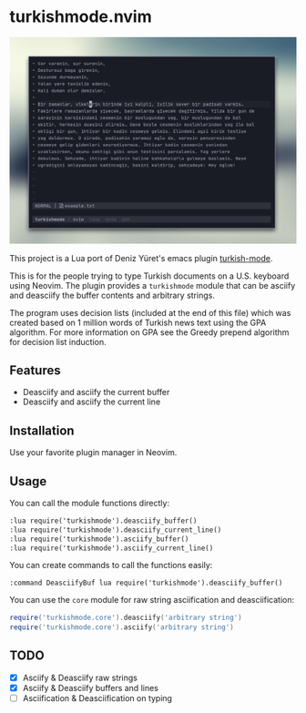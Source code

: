 # turkishmode.nvim

![turkishmode.gif](assets/turkishmode.gif)

This project is a Lua port of Deniz Yüret's emacs plugin [turkish-mode](https://github.com/emres/turkish-mode).


This is for the people trying to type Turkish documents on a U.S. keyboard using
Neovim. The plugin provides a `turkishmode` module that can be asciify and
deasciify the buffer contents and arbitrary strings.

The program uses decision lists (included at the end of this file) which was
created based on 1 million words of Turkish news text using the GPA algorithm.
For more information on GPA see the Greedy prepend algorithm for decision list
induction.

## Features

- Deasciify and asciify the current buffer
- Deasciify and asciify the current line

## Installation

Use your favorite plugin manager in Neovim.

## Usage

You can call the module functions directly:

```viml
:lua require('turkishmode').deasciify_buffer()
:lua require('turkishmode').deasciify_current_line()
:lua require('turkishmode').asciify_buffer()
:lua require('turkishmode').asciify_current_line()
```

You can create commands to call the functions easily:

```viml
:command DeasciifyBuf lua require('turkishmode').deasciify_buffer()
```

You can use the `core` module for raw string asciification and deasciification:

```lua
require('turkishmode.core').deasciify('arbitrary string')
require('turkishmode.core').asciify('arbitrary string')
```

## TODO

- [x] Asciify & Deasciify raw strings
- [x] Asciify & Deasciify buffers and lines
- [ ] Asciification & Deasciification on typing
